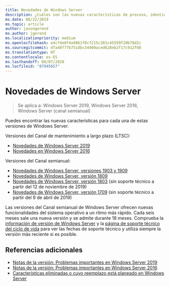 ```yaml
---
title: Novedades de Windows Server
description: ¿Cuáles son las nuevas características de proceso, identidad, administración, automatización, redes, seguridad y almacenamiento?
ms.date: 08/22/2019
ms.topic: article
author: jasongerend
ms.author: jgerend
ms.localizationpriority: medium
ms.openlocfilehash: e4cfde0f4a9861f0cf215c301c45559f20b78d2c
ms.sourcegitcommit: dfa48f77b751dbc34409aced628eb2f17c912f08
ms.translationtype: HT
ms.contentlocale: es-ES
ms.lasthandoff: 08/07/2020
ms.locfileid: "87945657"
---
```

# <a name="whats-new-in-windows-server"></a>Novedades de Windows Server

> Se aplica a: Windows Server 2019, Windows Server 2016, Windows Server (canal semianual)

Puedes encontrar las nuevas características para cada una de estas versiones de Windows Server.

Versiones del Canal de mantenimiento a largo plazo (LTSC):

- [Novedades de Windows Server 2019](../get-started-19/whats-new-19.md)
- [Novedades en Windows Server 2016](whats-new-in-windows-server-2016.md)

Versiones del Canal semianual:

- [Novedades de Windows Server, versiones 1903 y 1909](../get-started-19/whats-new-in-windows-server-1903-1909.md)
- [Novedades de Windows Server, versión 1809](whats-new-in-windows-server-1809.md)
- [Novedades de Windows Server, versión 1803](whats-new-in-windows-server-1803.md) (sin soporte técnico a partir del 12 de noviembre de 2019)
- [Novedades de Windows Server, versión 1709](whats-new-in-windows-server-1709.md) (sin soporte técnico a partir del 9 de abril de 2019)

Las versiones del Canal semianual de Windows Server ofrecen nuevas funcionalidades del sistema operativo a un ritmo más rápido. Cada seis meses sale una nueva versión y se admite durante 18 meses. Comprueba la [información de versión de Windows Server](windows-server-release-info.md) y la [página de soporte técnico del ciclo de vida](https://support.microsoft.com/lifecycle) para ver las fechas de soporte técnico y utiliza siempre la versión más reciente si es posible.

## <a name="additional-references"></a>Referencias adicionales

- [Notas de la versión: Problemas importantes en Windows Server 2019](../get-started-19/rel-notes-19.md)
- [Notas de la versión: Problemas importantes en Windows Server 2016](Windows-Server-2016-GA-Release-Notes.md)
- [Características eliminadas o cuyo reemplazo está planeado en Windows Server](../get-started-19/removed-features.md)